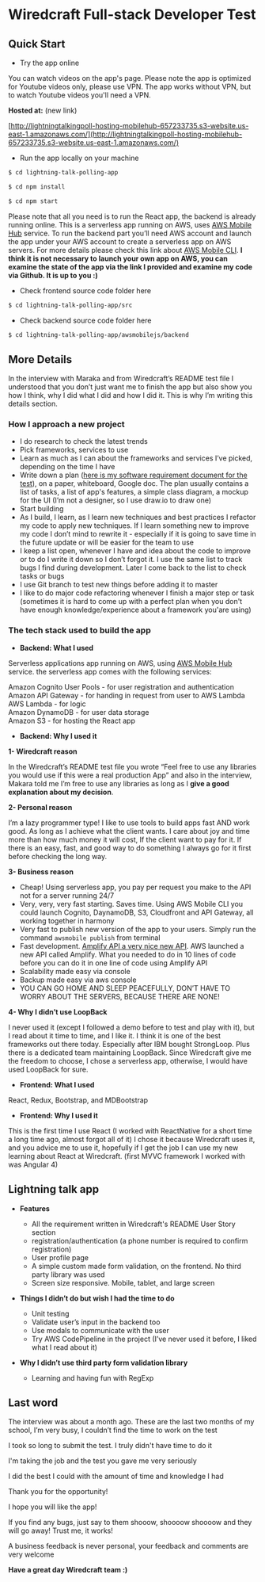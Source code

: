 # Wiredcraft Full-stack Developer Test

## Quick Start

- Try the app online 
 
You can watch videos on the app's page. Please note the app is optimized for Youtube videos only, please use VPN. The app works without VPN, but to watch Youtube videos you'll need a VPN.

**Hosted at:** (new link)

[http://lightningtalkingpoll-hosting-mobilehub-657233735.s3-website.us-east-1.amazonaws.com/](http://lightningtalkingpoll-hosting-mobilehub-657233735.s3-website.us-east-1.amazonaws.com/)

- Run the app locally on your machine 

```sh
$ cd lightning-talk-polling-app
```

```sh
$ cd npm install
```

```sh
$ cd npm start
```
 
Please note that all you need is to run the React app, the backend is already running online. This is a serverless app running on AWS, uses [AWS Mobile Hub](https://aws.amazon.com/mobile/) service. To run the backend part you’ll need AWS account and launch the app under your AWS account to create a serverless app on AWS servers. For more details please check this link about [AWS Mobile CLI](https://docs.aws.amazon.com/aws-mobile/latest/developerguide/aws-mobile-cli-reference.html). **I think it is not necessary to launch your own app on AWS, you can examine the state of the app via the link I provided and examine my code via Github. It is up to you :)**

- Check frontend source code folder here

```sh
$ cd lightning-talk-polling-app/src
```

- Check backend source code folder here
```sh
$ cd lightning-talk-polling-app/awsmobilejs/backend
```

## More Details

In the interview with Maraka and from Wiredcraft’s README test file I understood that you don’t just want me to finish the app but also show you how I think, why I did what I did and how I did it. This is why I’m writing this details section.

### How I approach a new project

- I do research to check the latest trends
- Pick frameworks, services to use
- Learn as much as I can about the frameworks and services I’ve picked, depending on the time I have
- Write down a plan ([here is my software requirement document for the test](https://github.com/bilal-korir/test-fullstack/blob/master/software-requirement-document.pdf)), on a paper, whiteboard, Google doc. The plan usually contains a list of tasks, a list of app's features, a simple class diagram, a mockup for the UI (I’m not a designer, so I use draw.io to draw one)
- Start building
- As I build, I learn, as I learn new techniques and best practices I refactor my code to apply new techniques. If I learn something new to improve my code I don’t mind to rewrite it - especially if it is going to save time in the future update or will be easier for the team to use
- I keep a list open, whenever I have and idea about the code to improve or to do I write it down so I don’t forgot it. I use the same list to track bugs I find during development. Later I come back to the list to check tasks or bugs
- I use Git branch to test new things before adding it to master
- I like to do major code refactoring whenever I finish a major step or task (sometimes it is hard to come up with a perfect plan when you don't have enough knowledge/experience about a framework you'are using) 

### The tech stack used to build the app

- **Backend: What I used**

Serverless applications app running on AWS, using [AWS Mobile Hub](https://aws.amazon.com/mobile/) service. the serverless app 
comes with the following services:

Amazon Cognito User Pools - for user registration and authentication  
Amazon API Gateway - for handing in request from user to AWS Lambda  
AWS Lambda - for logic   
Amazon DynamoDB - for user data storage  
Amazon S3 - for hosting the React app  

- **Backend: Why I used it**

**1- Wiredcraft reason**

In the Wiredcraft’s README test file you wrote “Feel free to use any libraries you would use if this were a real production App” and also in the interview, Makara told me I’m free to use any libraries as long as I **give a good explanation about my decision**.

**2- Personal reason**

I’m a lazy programmer type! I like to use tools to build apps fast AND work good. As long as I achieve what the client wants. I care about joy and time more than how much money it will cost, If the client want to pay for it. If there is an easy, fast, and good way to do something I always go for it first before checking the long way.

**3- Business reason**
- Cheap! Using serverless app, you pay per request you make to the API not for a server running 24/7
- Very, very, very fast starting. Saves time. Using AWS Mobile CLI you could launch Cognito, DaynamoDB, S3, Cloudfront and API Gateway, all working together in harmony
- Very fast to publish new version of the app to your users. Simply run the command `awsmobile publish` from terminal
- Fast development. [Amplify API a very nice new API](https://aws.github.io/aws-amplify/). AWS launched a new API called Amplify. What you needed to do in 10 lines of code before you can do it in one line of code using Amplify API
- Scalability made easy via console
- Backup made easy via aws console
- YOU CAN GO HOME AND SLEEP PEACEFULLY, DON’T HAVE TO WORRY ABOUT THE SERVERS, BECAUSE THERE ARE NONE!

**4- Why I didn’t use LoopBack**

I never used it (except I followed a demo before to test and play with it), but I read about it time to time, and I like it. I think it is one of the best frameworks out there today. Especially after IBM bought StrongLoop. Plus there is a dedicated team maintaining LoopBack. 
Since Wiredcraft give me the freedom to choose, I chose a serverless app, otherwise, I would 
have used LoopBack for sure.

- **Frontend: What I used**

React, Redux, Bootstrap, and MDBootstrap

- **Frontend: Why I used it**

This is the first time I use React (I worked with ReactNative for a short time a long time ago, almost forgot all of it) I chose it because  Wiredcraft uses it, and you advice me to use it, hopefully if I get the job I can use my new learning about React at Wiredcraft. (first MVVC framework I worked with was Angular 4)

## Lightning talk app 

- **Features**

    - All the requirement written in Wiredcraft's README User Story section
    - registration/authentication (a phone number is required to confirm registration)
    - User profile page
    - A simple custom made form validation, on the frontend. No third party library was used
    - Screen size responsive. Mobile, tablet, and large screen

- **Things I didn’t do but wish I had the time to do**

    - Unit testing
    - Validate user’s input in the backend too
    - Use modals to communicate with the user
    - Try AWS CodePipeline in the project (I’ve never used it before, I liked what I read about it)

- **Why I didn’t use third party form validation library**

    - Learning and having fun with RegExp 

## Last word

The interview was about a month ago. These are the last two months of my school, I’m very busy, I couldn’t find the time to work on the test

I took so long to submit the test. I truly didn't have time to do it

I'm taking the job and the test you gave me very seriously

I did the best I could with the amount of time and knowledge I had

Thank you for the opportunity!

I hope you will like the app!

If you find any bugs, just say to them shooow, shoooow shoooow and they will go away! Trust me, it works!

A business feedback is never personal, your feedback and comments are very welcome

**Have a great day Wiredcraft team :)**
